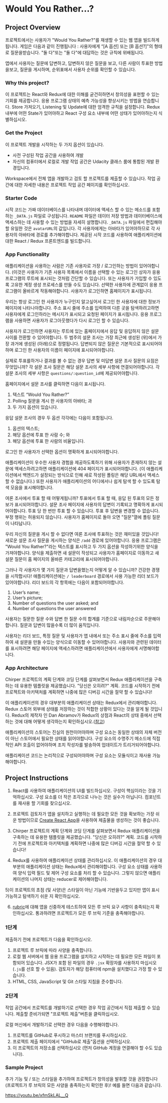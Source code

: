 # Would You Rather...?



## Project Overview

 프로젝트에서는 사용자가 "Would You Rather?"를 재생할 수 있는 웹 앱을 빌드하게됩니다. 게임은 다음과 같이 진행됩니다 : 사용자에게 “[A 옵션] 또는 [B 옵션?]"의 형태로 질문을받습니다. "둘 다"또는 "둘 다"에 대답하는 것은 규칙에 위배됩니다.

앱에서 사용자는 질문에 답변하고, 답변하지 않은 질문을 보고, 다른 사람이 투표한 방법을보고, 질문을 게시하며, 순위표에서 사용자 순위를 확인할 수 있습니다.



### Why this project?

이 프로젝트는 React와 Redux에 대한 이해를 굳건히하면서 창의성을 표현할 수 있는 기회를 제공합니다. 응용 프로그램 상태의 예측 가능성을 향상시키는 방법을 연습합니다. Store 가져오기, Listening 및 Update에 대한 엄격한 규칙을 설정합니다. Redux 내부에 어떤 State가 있어야하고 React 구성 요소 내부에 어떤 상태가 있어야하는지 식별하십시오.



### Get the Project

이 프로젝트 개발을 시작하는 두 가지 옵션이 있습니다.

- 사전 구성된 작업 공간을 사용하여 개발
- 자신의 컴퓨터에서 로컬로 개발 작업 공간은 Udacity 클래스 룸에 통합된 개발 환경입니다. 

Workspace에서 전체 앱을 개발하고 검토 할 프로젝트를 제출할 수 있습니다. 작업 공간에 대한 자세한 내용은 프로젝트 작업 공간 페이지를 확인하십시오.



### Starter Code

시작 코드는 가짜 데이터베이스를 나타내며 데이터에 액세스 할 수 있는 메소드를 포함하는 `_DATA.js` 파일로 구성됩니다. `README` 파일은 데이터 저장 방법과 데이터베이스에 액세스하는 데 사용할 수 있는 방법을 자세히 설명합니다. `_DATA.js` 파일에서 편집해야 할 유일한 것은 `avatarURL`의 값입니다. 각 사용자에게는 아바타가 있어야하므로 각 사용자의 아바타에 경로를 추가해야합니다. 제공된 시작 코드를 사용하여 애플리케이션에 대한 React / Redux 프론트엔드를 빌드합니다.



### App Functionality

애플리케이션을 사용하는 사람은 기존 사용자로 가장 / 로그인하는 방법이 있어야합니다. (이것은 사용자가 기존 사용자 목록에서 이름을 선택할 수 있는 로그인 상자가 응용 프로그램의 루트에 표시되는 것처럼 간단할 수 있습니다. 또는 사용자가 가입할 수 있도록 고유한 계정 생성 프로세스를 만들 수도 있습니다. 선택한 사용자에 관계없이 응용 프로그램이 올바르게 작동해야합니다. 사용자가 로그인하면 홈페이지가 표시됩니다.

우리는 항상 로그인 한 사용자가 누구인지 알고싶어서 로그인 한 사용자에 대한 정보가 페이지에 나타나야합니다. 주소 표시 줄에 주소를 입력하여 다른 곳을 탐색하려고하면 사용자에게 로그인하라는 메시지가 표시되고 요청된 페이지가 표시됩니다. 응용 프로그램을 사용하면 사용자가 로그아웃했다가 다시 로그인 할 수 있습니다.

사용자가 로그인하면 사용자는 루트에 있는 홈페이지에서 응답 및 응답하지 않은 설문 사이를 전환할 수 있어야합니다. 두 범주의 설문 조사는 가장 최근에 생성된 (위)에서 가장 과거에 생성된 (아래)으로 정렬됩니다. 답변되지 않은 질문은 기본적으로 표시되어야하며 로그인 한 사용자의 이름이 페이지에 표시되어야합니다.

실제로 투표를하거나 결과를 볼 수 없는 경우 답변 및 미답변 설문 조사 질문의 요점은 무엇입니까? 각 설문 조사 질문은 해당 설문 조사의 세부 사항에 연결되어야합니다. 각 설문 조사의 세부 사항은 `questions/:question_id`에 제공되어야합니다.

홈페이지에서 설문 조사를 클릭하면 다음이 표시됩니다. 

1. 텍스트 “Would You Rather?” 
2. Polling 질문을 게시 한 사용자의 아바타; 과
3. 두 가지 옵션이 있습니다.

응답 설문 조사의 경우 두 옵션 각각에는 다음이 포함됩니다.

1. 옵션의 텍스트;
2. 해당 옵션에 투표 한 사람 수; 와
3. 해당 옵션에 투표 한 사람의 비율입니다.

로그인 한 사용자가 선택한 옵션이 명확하게 표시되어야합니다.

애플리케이션이 우수한 사용자 경험을 제공하도록하기 위해 사용자가 존재하지 않는 설문에 액세스하려고하면 애플리케이션에 404 페이지가 표시되어야합니다. (이 애플리케이션에서 백엔드가 설정되는 방식으로 인해 새로 작성된 폴링은 해당 URL에서 액세스 할 수 없습니다.) 또한 사용자가 애플리케이션의 어디에서나 쉽게 탐색 할 수 있도록 탐색 모음을 표시해야합니다.

여론 조사에서 투표 할 때 어떻게됩니까? 투표에서 투표 할 때, 응답 된 투표의 모든 정보가 표시되어야합니다. 설문 조사 페이지에 사용자의 답변이 기록되고 명확하게 표시되어야합니다. 투표 당 한 번만 투표 할 수 있습니다. 투표 후 답변을 변경할 수 없습니다. 부정 행위는 허용되지 않습니다. 사용자가 홈페이지로 돌아 오면 "질문"열에 폴링 질문이 나타납니다.

우리 자신의 질문을 게시 할 수 없다면 여론 조사에 투표하는 것은 재미있을 것입니다! 새로운 설문 조사 질문을 게시하는 양식은 `/add` 경로에 있어야합니다. 응용 프로그램은 "Would You Rather?"라는 텍스트를 표시하고 두 가지 옵션을 작성하기위한 양식을 가져야합니다. 양식을 제출하면 새 설문이 작성되고 사용자가 홈페이지로 이동하고 새 설문 질문이 홈 페이지의 올바른 카테고리에 표시되어야합니다.

그러나 각 사용자가 몇 가지 질문과 답변을했는지 어떻게 알 수 있습니까? 건강한 경쟁을 시작합시다! 애플리케이션에는 `/ leaderboard` 경로에서 사용 가능한 리더 보드가 있어야합니다. 리더 보드의 각 항목에는 다음이 포함되어야합니다.

1. User’s name;
2. User’s picture;
3. Number of questions the user asked; and
4. Number of questions the user answered

사용자는 질문한 질문 수와 답변 한 질문 수의 합계를 기준으로 내림차순으로 주문해야합니다. 질문과 답변이 많을수록 더 많이 움직입니다.

사용자는 리더 보드, 특정 질문 및 사용자가 앱 내에서 또는 주소 표시 줄에 주소를 입력하여 새 설문을 만들 수있는 양식으로 이동할 수 있어야합니다. 사용자와 관련된 데이터를 표시하려면 해당 페이지에 액세스하려면 애플리케이션에서 사용자에게 서명해야합니다.



### App Architecture

Chirper 프로젝트의 계획 단계와 코딩 단계를 살펴보면서 Redux 애플리케이션을 구축하는 데 유용한 템플릿을 제공했습니다. "당신은 오히려?" 계획. 코드를 시작하기 전에 프로젝트와 아키텍처를 계획하면 나중에 많은 디버깅 시간을 절약 할 수 있습니다!

이 애플리케이션의 경우 대부분의 애플리케이션 상태는 Redux에서 관리해야합니다. Redux 스토어 외부에 상태를 저장하는 것이 적합한 상황이 있다는 것을 알게 될 것입니다. Redux의 제작자 인 Dan Abramov가 Redux의 상점과 React의 상태 중에서 선택하는 것에 대해 어떻게 생각하는지 확인하십시오.([참고](https://github.com/reduxjs/redux/issues/1287))

애플리케이션의 스토어는 진실의 원천이어야하며 구성 요소는 동일한 상태의 자체 버전이 아닌 스토어에서 필요한 상태를 읽어야합니다. 구성 요소의 수명주기 메소드에 직접적인 API 호출이 없어야하며 조치 작성자를 발송하여 업데이트가 트리거되어야합니다.

애플리케이션 코드는 논리적으로 구성되어야하며 구성 요소는 모듈식이고 재사용 가능해야합니다.



## Project Instructions

1) React를 사용하여 애플리케이션의 UI를 빌드하십시오. 구성이 핵심이라는 것을 기억하십시오. 구성 요소를 더 작은 조각으로 나누는 것은 실수가 아닙니다. 컴포넌트를 재사용 할 기회를 찾으십시오. 

2) 프로젝트 검토자가 앱을 설치하고 실행하는 데 필요한 모든 것을 확보하는 가장 쉬운 방법이므로  [Create React App](https://github.com/facebookincubator/create-react-app)을 사용하여 제출물을 생성하는 것이 좋습니다. 

3) Chirper 프로젝트의 계획 단계와 코딩 단계를 살펴보면서 Redux 애플리케이션을 구축하는 데 유용한 템플릿을 제공했습니다. "당신은 오히려?" 계획. 코드를 시작하기 전에 프로젝트와 아키텍처를 계획하면 나중에 많은 디버깅 시간을 절약 할 수 있습니다! 

4) Redux를 사용하여 애플리케이션 상태를 관리하십시오. 이 애플리케이션의 경우 대부분의 애플리케이션 상태는 Redux에서 관리해야합니다. 구성 요소 상태를 사용하여 양식 입력 필드 및 제어 구성 요소를 처리 할 수 있습니다. 그렇지 않으면 애플리케이션의 나머지 상태는 reducer로 제어해야합니다. 

5)이 프로젝트의 초점 (및 사양)은 스타일이 아닌 기능에 기반을두고 있지만 앱이 표시 가능하고 탐색하기 쉬운 지 확인하십시오. 

6) [rubric](https://review.udacity.com/#!/rubrics/1567/view)에 대해 앱을 신중하게 테스트하여 모든 루 브릭 요구 사항이 충족되는지 확인하십시오. 통과하려면 프로젝트가 모든 루 브릭 기준을 충족해야합니다.



### 1단계

제출하기 전에 프로젝트가 다음을 확인하십시오. 

1. 프로젝트 루 브릭에 따라 사양을 충족합니다. 
2. 로컬 웹 서버에서 웹 응용 프로그램을 설치하고 시작하는 데 필요한 모든 파일이 포함되어 있습니다. JSX가 포함 된 파일의 경우 `.jsx` 확장자를 사용하지 마십시오 (`.js`를 선호 할 수 있음). 검토자가 해당 컴퓨터에 npm을 설치했다고 가정 할 수 있습니다.
3. HTML, CSS, JavaScript 및 Git 스타일 지침을 준수합니다.



### 2단계

작업 공간에서 프로젝트를 개발하기로 선택한 경우 작업 공간에서 직접 제출할 수 있습니다. 제출할 준비가되면 "프로젝트 제출"버튼을 클릭하십시오.

 로컬 머신에서 개발하기로 선택한 경우 다음을 수행해야합니다. 

1. 프로젝트를 GitHub로 푸시하고 마스터 브랜치를 푸시하십시오. 
2. 프로젝트 제출 페이지에서 "GitHub로 제출"옵션을 선택하십시오. 
3. 이 프로젝트의 저장소를 선택하십시오 (먼저 GitHub 계정을 연결해야 할 수도 있습니다).



### Sample Project

추가 기능 및 / 또는 스타일을 추가하여 프로젝트가 창의성을 발휘할 것을 권장합니다 (프로젝트가 루 브릭의 모든 사양을 충족하는지 확인한 후)! 예를 들면 다음과 같습니다.

https://youtu.be/xfmSkLAL__Q

